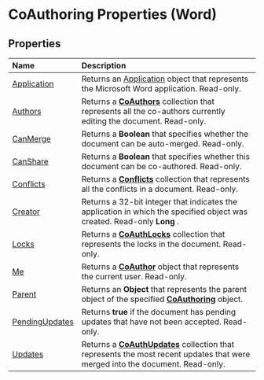 
# CoAuthoring Properties (Word)

## Properties



|**Name**|**Description**|
|:-----|:-----|
|[Application](1bc49705-dfe2-9997-685f-2994ad8f8827.md)|Returns an [Application](d1cf6f8f-4e88-bf01-93b4-90a83f79cb44.md) object that represents the Microsoft Word application. Read-only.|
|[Authors](95d7d241-505b-a282-1f20-4486149433ad.md)| Returns a **[CoAuthors](47fc864d-5f1b-b113-85b5-6e8b1b75c225.md)** collection that represents all the co-authors currently editing the document. Read-only.|
|[CanMerge](c74efdfe-9f8b-e524-14fb-7866ae0e34ae.md)|Returns a  **Boolean** that specifies whether the document can be auto-merged. Read-only.|
|[CanShare](9b0a08f8-cc54-5017-a487-bfab4057b711.md)|Returns a  **Boolean** that specifies whether this document can be co-authored. Read-only.|
|[Conflicts](bd6aab5d-5342-ee1b-c5af-1f67753d55fc.md)|Returns a  **[Conflicts](476e8f6d-c93e-b372-2fa7-1c9a4a84a182.md)** collection that represents all the conflicts in a document. Read-only.|
|[Creator](4804b839-9eaa-438a-745b-16f7b55c8e1f.md)|Returns a 32-bit integer that indicates the application in which the specified object was created. Read-only  **Long** .|
|[Locks](cf8feb0f-3617-c239-08de-ac6f8fc71b6e.md)|Returns a  **[CoAuthLocks](589763ed-8463-6988-3817-9c2152506d16.md)** collection that represents the locks in the document. Read-only.|
|[Me](19c2875f-07ba-15c3-a622-254344c6480f.md)|Returns a  **[CoAuthor](d1b58eea-4570-ffd3-4c13-a74a998b079e.md)** object that represents the current user. Read-only.|
|[Parent](10f5f867-5890-3e15-f180-e73420cd4528.md)|Returns an  **Object** that represents the parent object of the specified **[CoAuthoring](d36ac5a7-6479-6565-dbb0-969d06b31f30.md)** object.|
|[PendingUpdates](ddc669ca-89dd-d321-4544-cc24e18270c6.md)|Returns  **true** if the document has pending updates that have not been accepted. Read-only.|
|[Updates](89c99cbd-1b97-24b1-f614-d7ade4f383bc.md)|Returns a  **[CoAuthUpdates](4a164415-0c6c-213b-da94-744e2394d1ef.md)** collection that represents the most recent updates that were merged into the document. Read-only.|
